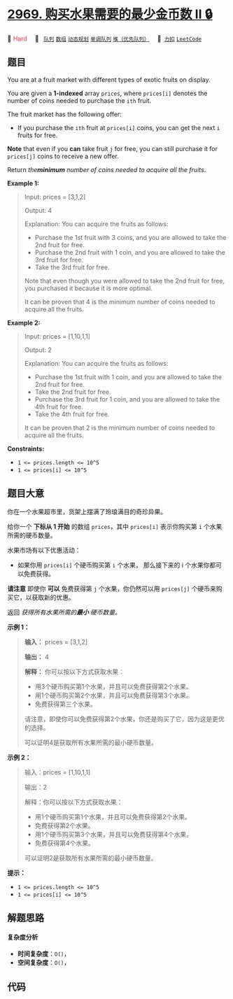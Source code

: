 # [2969. 购买水果需要的最少金币数 II 🔒](https://2xiao.github.io/leetcode-js/problem/2969.html)

🔴 <font color=#ff334b>Hard</font>&emsp; 🔖&ensp; [`队列`](/tag/queue.md) [`数组`](/tag/array.md) [`动态规划`](/tag/dynamic-programming.md) [`单调队列`](/tag/monotonic-queue.md) [`堆（优先队列）`](/tag/heap-priority-queue.md)&emsp; 🔗&ensp;[`力扣`](https://leetcode.cn/problems/minimum-number-of-coins-for-fruits-ii) [`LeetCode`](https://leetcode.com/problems/minimum-number-of-coins-for-fruits-ii)

## 题目

You are at a fruit market with different types of exotic fruits on display.

You are given a **1-indexed** array `prices`, where `prices[i]` denotes the
number of coins needed to purchase the `ith` fruit.

The fruit market has the following offer:

  * If you purchase the `ith` fruit at `prices[i]` coins, you can get the next `i` fruits for free.

**Note** that even if you **can** take fruit `j` for free, you can still
purchase it for `prices[j]` coins to receive a new offer.

Return _the**minimum** number of coins needed to acquire all the fruits_.



**Example 1:**

> Input: prices = [3,1,2]
> 
> Output: 4
> 
> Explanation: You can acquire the fruits as follows:
> - Purchase the 1st fruit with 3 coins, and you are allowed to take the 2nd fruit for free.
> - Purchase the 2nd fruit with 1 coin, and you are allowed to take the 3rd fruit for free.
> - Take the 3rd fruit for free.
> 
> Note that even though you were allowed to take the 2nd fruit for free, you purchased it because it is more optimal.
> 
> It can be proven that 4 is the minimum number of coins needed to acquire all the fruits.

**Example 2:**

> Input: prices = [1,10,1,1]
> 
> Output: 2
> 
> Explanation: You can acquire the fruits as follows:
> - Purchase the 1st fruit with 1 coin, and you are allowed to take the 2nd fruit for free.
> - Take the 2nd fruit for free.
> - Purchase the 3rd fruit for 1 coin, and you are allowed to take the 4th fruit for free.
> - Take the 4th fruit for free.
> 
> It can be proven that 2 is the minimum number of coins needed to acquire all the fruits.

**Constraints:**

  * `1 <= prices.length <= 10^5`
  * `1 <= prices[i] <= 10^5`


## 题目大意

你在一个水果超市里，货架上摆满了玲琅满目的奇珍异果。

给你一个 **下标从 1 开始**  的数组 `prices`，其中 `prices[i]` 表示你购买第 `i` 个水果所需的硬币数量。

水果市场有以下优惠活动：

  * 如果你用 `prices[i]` 个硬币购买第 `i` 个水果， 那么接下来的 i 个水果你都可以免费获得。

**请注意**  即使你 **可以** 免费获得第 `j` 个水果，你仍然可以用 `prices[j]` 个硬币来购买它，以获取新的优惠。

返回 _获得所有水果所需的**最小** 硬币数量。_



**示例 1：**

> 
> 
> 
> 
> 
> **输入：** prices = [3,1,2]
> 
> **输出：** 4
> 
> **解释：** 你可以按以下方式获取水果：
> - 用3个硬币购买第1个水果，并且可以免费获得第2个水果。
> - 用1个硬币购买第2个水果，并且可以免费获得第3个水果。
> - 免费获得第三个水果。
> 
> 请注意，即使你可以免费获得第2个水果，你还是购买了它，因为这是更优的选择。
> 
> 可以证明4是获取所有水果所需的最小硬币数量。
> 
> 

**示例 2：**

> 
> 
> 
> 
> 
> 输入：prices = [1,10,1,1]
> 
> 输出：2
> 
> 解释：你可以按以下方式获取水果：
> - 用1个硬币购买第1个水果，并且可以免费获得第2个水果。
> - 免费获得第2个水果。
> - 用1个硬币购买第3个水果，并且可以免费获得第4个水果。
> - 免费获得第4个水果。
> 
> 可以证明2是获取所有水果所需的最小硬币数量。
> 
> 



**提示：**

  * `1 <= prices.length <= 10^5`
  * `1 <= prices[i] <= 10^5`


## 解题思路

#### 复杂度分析

- **时间复杂度**：`O()`，
- **空间复杂度**：`O()`，

## 代码

```javascript

```